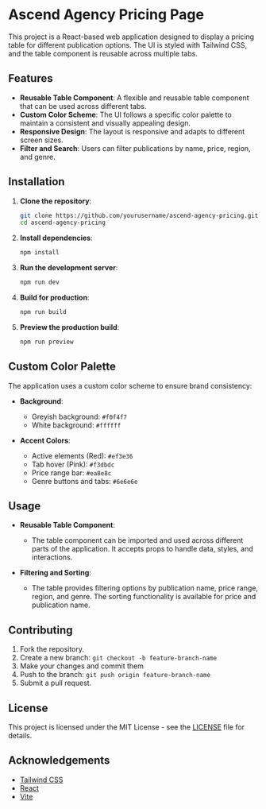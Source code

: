 # Ascend Agency Pricing Page

This project is a React-based web application designed to display a pricing table for different publication options. The UI is styled with Tailwind CSS, and the table component is reusable across multiple tabs.

## Features

- **Reusable Table Component**: A flexible and reusable table component that can be used across different tabs.
- **Custom Color Scheme**: The UI follows a specific color palette to maintain a consistent and visually appealing design.
- **Responsive Design**: The layout is responsive and adapts to different screen sizes.
- **Filter and Search**: Users can filter publications by name, price, region, and genre.

## Installation

1. **Clone the repository**:

    ```bash
    git clone https://github.com/yourusername/ascend-agency-pricing.git
    cd ascend-agency-pricing
    ```

2. **Install dependencies**:

    ```bash
    npm install
    ```

3. **Run the development server**:

    ```bash
    npm run dev
    ```

4. **Build for production**:

    ```bash
    npm run build
    ```

5. **Preview the production build**:

    ```bash
    npm run preview
    ```

## Custom Color Palette

The application uses a custom color scheme to ensure brand consistency:

- **Background**:
  - Greyish background: `#f0f4f7`
  - White background: `#ffffff`

- **Accent Colors**:
  - Active elements (Red): `#ef3e36`
  - Tab hover (Pink): `#f3dbdc`
  - Price range bar: `#ea8e8c`
  - Genre buttons and tabs: `#6e6e6e`

## Usage

- **Reusable Table Component**:
  - The table component can be imported and used across different parts of the application. It accepts props to handle data, styles, and interactions.
  
- **Filtering and Sorting**:
  - The table provides filtering options by publication name, price range, region, and genre. The sorting functionality is available for price and publication name.

## Contributing

1. Fork the repository.
2. Create a new branch: `git checkout -b feature-branch-name`
3. Make your changes and commit them 
4. Push to the branch: `git push origin feature-branch-name`
5. Submit a pull request.

## License

This project is licensed under the MIT License - see the [LICENSE](LICENSE) file for details.

## Acknowledgements

- [Tailwind CSS](https://tailwindcss.com/)
- [React](https://reactjs.org/)
- [Vite](https://vitejs.dev/)
